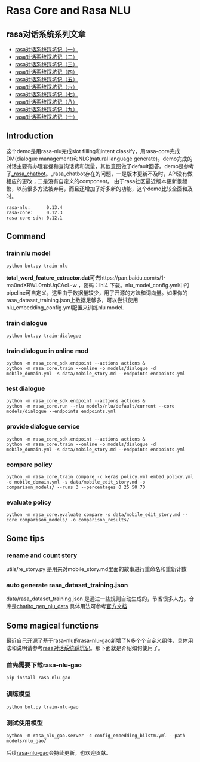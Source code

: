 # Rasa Core and Rasa NLU
## rasa对话系统系列文章
- [rasa对话系统踩坑记（一）](https://www.jianshu.com/p/5d9aa2a444a3)
- [rasa对话系统踩坑记（二）](https://www.jianshu.com/p/4ecd09be4419)
- [rasa对话系统踩坑记（三）](https://www.jianshu.com/p/ae028903d748)
- [rasa对话系统踩坑记（四）](https://www.jianshu.com/p/9393d319e698)
- [rasa对话系统踩坑记（五）](https://www.jianshu.com/p/eec63e56db07)
- [rasa对话系统踩坑记（六）](https://www.jianshu.com/p/21808ac8d409)
- [rasa对话系统踩坑记（七）](https://www.jianshu.com/p/405c087c2f7f)
- [rasa对话系统踩坑记（八）](https://www.jianshu.com/p/6a93209c48a4)
- [rasa对话系统踩坑记（九）](https://www.jianshu.com/p/1a4abe93635e)
- [rasa对话系统踩坑记（十）](https://www.jianshu.com/p/debcf0041fcb)

## Introduction
这个demo是用rasa-nlu完成slot filling和intent classify，用rasa-core完成DM(dialogue management)和NLG(natural language generate)。demo完成的对话主要有办理套餐和查询话费和流量，其他意图做了default回答。demo是参考了[_rasa_chatbot](https://github.com/zqhZY/_rasa_chatbot)。_rasa_chatbot存在的问题，一是版本更新不及时，API没有做相应的更改；二是没有自定义的component。
由于rasa社区最近版本更新很频繁，以前很多方法被弃用，而且还增加了好多新的功能，这个demo比较全面和及时。
```
rasa-nlu:      0.13.4
rasa-core:     0.12.3
rasa-core-sdk: 0.12.1
```

## Command
### train nlu model
```
python bot.py train-nlu
```
**total_word_feature_extractor.dat**可去https://pan.baidu.com/s/1-ma0ndXBWL0rnbUqCAcL-w ，密码：lhi4 下载。nlu_model_config.yml中的pipeline可自定义，这里由于数据量较少，用了开源的方法和词向量。如果你的rasa_dataset_training.json上数据足够多，可以尝试使用nlu_embedding_config.yml配置来训练nlu model.


### train dialogue
```
python bot.py train-dialogue
```

### train dialogue in online mod
```
python -m rasa_core_sdk.endpoint --actions actions &
python -m rasa_core.train --online -o models/dialogue -d mobile_domain.yml -s data/mobile_story.md --endpoints endpoints.yml
```

### test dialogue
```
python -m rasa_core_sdk.endpoint --actions actions &
python -m rasa_core.run --nlu models/nlu/default/current --core models/dialogue --endpoints endpoints.yml
```

### provide dialogue service
```
python -m rasa_core_sdk.endpoint --actions actions &
python -m rasa_core.train --online -o models/dialogue -d mobile_domain.yml -s data/mobile_story.md --endpoints endpoints.yml
```

### compare policy
```
python -m rasa_core.train compare -c keras_policy.yml embed_policy.yml -d mobile_domain.yml -s data/mobile_edit_story.md -o comparison_models/ --runs 3 --percentages 0 25 50 70
```

### evaluate policy
```
python -m rasa_core.evaluate compare -s data/mobile_edit_story.md --core comparison_models/ -o comparison_results/
```

## Some tips
### rename and count story
utils/re_story.py 是用来对mobile_story.md里面的故事进行重命名和重新计数
### auto generate rasa_dataset_training.json
data/rasa_dataset_training.json 是通过一些规则自动生成的，节省很多人力。仓库是[chatito_gen_nlu_data](https://github.com/GaoQ1/chatito_gen_nlu_data)
具体用法可参考[官方文档](https://rodrigopivi.github.io/Chatito/)


## Some magical functions
最近自己开源了基于rasa-nlu的[rasa-nlu-gao](https://github.com/GaoQ1/rasa_nlu_gq)新增了N多个个自定义组件，具体用法和说明请参考[rasa对话系统踩坑记](https://www.jianshu.com/u/4b912e917c2e)。那下面就是介绍如何使用了。
### 首先需要下载rasa-nlu-gao
```
pip install rasa-nlu-gao
```
### 训练模型
```
python bot.py train-nlu-gao
```
### 测试使用模型
```
python -m rasa_nlu_gao.server -c config_embedding_bilstm.yml --path models/nlu_gao/
```
后续[rasa-nlu-gao](https://github.com/GaoQ1/rasa_nlu_gq)会持续更新，也欢迎贡献。